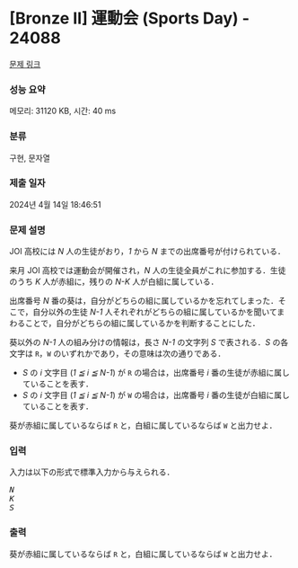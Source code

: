 # [Bronze II] 運動会 (Sports Day) - 24088 

[문제 링크](https://www.acmicpc.net/problem/24088) 

### 성능 요약

메모리: 31120 KB, 시간: 40 ms

### 분류

구현, 문자열

### 제출 일자

2024년 4월 14일 18:46:51

### 문제 설명

<p>JOI 高校には <var>N</var> 人の生徒がおり，<var>1</var> から <var>N</var> までの出席番号が付けられている．</p>

<p>来月 JOI 高校では運動会が開催され，<var>N</var> 人の生徒全員がこれに参加する．生徒のうち <var>K</var> 人が赤組に，残りの <var>N-K</var> 人が白組に属している．</p>

<p>出席番号 <var>N</var> 番の葵は，自分がどちらの組に属しているかを忘れてしまった．そこで，自分以外の生徒 <var>N-1</var> 人それぞれがどちらの組に属しているかを聞いてまわることで，自分がどちらの組に属しているかを判断することにした．</p>

<p>葵以外の <var>N-1</var> 人の組み分けの情報は，長さ <var>N-1</var> の文字列 <var>S</var> で表される．<var>S</var> の各文字は <code>R</code>，<code>W</code> のいずれかであり，その意味は次の通りである．</p>

<ul>
	<li><var>S</var> の <var>i</var> 文字目 (<var>1 ≦ i ≦ N-1</var>) が <code>R</code> の場合は，出席番号 <var>i</var> 番の生徒が赤組に属していることを表す．</li>
	<li><var>S</var> の <var>i</var> 文字目 (<var>1 ≦ i ≦ N-1</var>) が <code>W</code> の場合は，出席番号 <var>i</var> 番の生徒が白組に属していることを表す．</li>
</ul>

<p>葵が赤組に属しているならば <code>R</code> と，白組に属しているならば <code>W</code> と出力せよ．</p>

### 입력 

 <p>入力は以下の形式で標準入力から与えられる．</p>

<pre><var>N</var>
<var>K</var>
<var>S</var></pre>

### 출력 

 <p>葵が赤組に属しているならば <code>R</code> と，白組に属しているならば <code>W</code> と出力せよ．</p>

